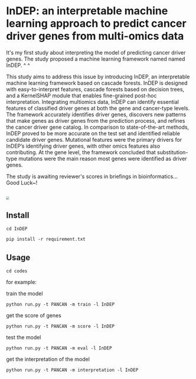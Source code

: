# InDEP: an interpretable machine learning approach to predict cancer driver genes from multi-omics data

It's my first study about interpreting the model of predicting cancer driver genes. The study proposed a machine learning framework named named InDEP. ^ ^

This study aims to address this issue by introducing InDEP, an interpretable machine learning framework based on cascade forests. InDEP is designed with easy-to-interpret features, cascade forests based on decision trees, and a KernelSHAP module that enables fine-grained post-hoc interpretation. Integrating multiomics data, InDEP can identify essential features of classified driver genes at both the gene and cancer-type levels. The framework accurately identifies driver genes, discovers new patterns that make genes as driver genes from the prediction process, and refines the cancer driver gene catalog. In comparison to state-of-the-art methods, InDEP proved to be more accurate on the test set and identified reliable candidate driver genes. Mutational features were the primary drivers for InDEP’s identifying driver genes, with other omics features also contributing. At the gene level, the framework concluded that substitution-type mutations were the main reason most genes were identified as driver genes.

The study  is awaiting reviewer's scores in briefings in bioinformatics... Good Luck~!

## <img src="https://img-blog.csdnimg.cn/6262788958e14e5b82bb81d632686c69.png" style="zoom:50%;" />



## Install

`cd InDEP`

`pip install -r requirement.txt`



## Usage

`cd codes`

for example:

train the model

`python run.py -t PANCAN -m train -l InDEP`

get the score of genes

`python run.py -t PANCAN -m score -l InDEP`

test the model

`python run.py -t PANCAN -m eval -l InDEP`

get the interpretation of the model

`python run.py -t PANCAN -m interpretation -l InDEP`